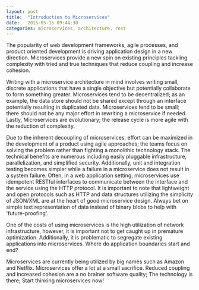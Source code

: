 ```yaml
---
layout: post
title:  "Introduction to Microservices"
date:   2015-05-15 09:44:30
categories: microservices, architecture, rest
---
```

The popularity of web development frameworks, agile processes, and product oriented development is driving application design in a new direction. Microservices provide a new spin on existing principles tackling complexity with tried and true techniques that reduce coupling and increase cohesion. 

Writing with a microservice architecture in mind involves writing small, discrete applications that have a single objective but potentially collaborate to form something greater. Microservices tend to be decentralized; as an example, the data store should not be shared except through an interface potentially resulting in duplicated data. Microservices tend to be small; there should not be any major effort in rewriting a microservice if needed. Lastly, Microservices are evolutionary; the release cycle is more agile with the reduction of complexity.

Due to the inherent decoupling of microservices, effort can be maximized in the development of a product using agile approaches; the teams focus on solving the problem rather than fighting a monolithic technology stack. The technical benefits are numerous including easily pluggable infrastructure, parallelization, and simplified security. Additionally, unit and integration testing becomes simpler while a failure in a microservice does not result in a system failure. Often, in a web application setting, microservices use idempotent RESTful interfaces to communicate between the interface and the service using the HTTP protocol. It is important to note that lightweight and open protocols such as HTTP and data structures utilizing the simplicity of JSON/XML are at the heart of good microservice design. Always bet on simple text representation of data instead of binary blobs to help with 'future-proofing'.

One of the costs of using microservices is the high utilization of network infrastructure, however, it is important not to get caught up in premature optimization. Additionally, it is problematic to segregate existing applications into microservices. Where do application boundaries start and end?

Microservices are currently being utilized by big names such as Amazon and Netflix. Microservices offer a lot at a small sacrifice. Reduced coupling and increased cohesion are a no brainer software quality; The technology is there; Start thinking microservices now!